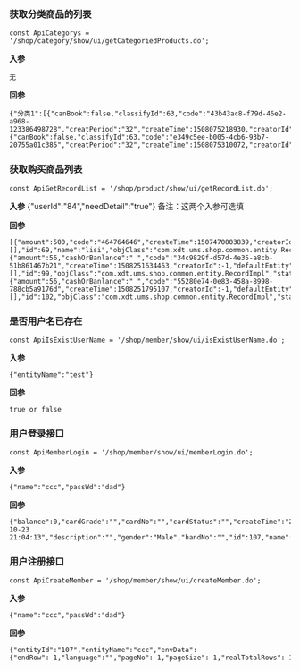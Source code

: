 ### 获取分类商品的列表

    const ApiCategorys = '/shop/category/show/ui/getCategoriedProducts.do';
**入参**

	无

**回参**

	{"分类1":[{"canBook":false,"classifyId":63,"code":"43b43ac8-f79d-46e2-a968-123386498728","creatPeriod":"32","createTime":1508075218930,"creatorId":-1,"defaultEntity":false,"description":"32","id":75,"memberPrice":32,"name":"test","objClass":"com.xdt.ums.shop.common.entity.ProductImpl","price":21,"slider":false},{"canBook":false,"classifyId":63,"code":"e349c5ee-b005-4cb6-93b7-20755a01c385","creatPeriod":"32","createTime":1508075310072,"creatorId":-1,"defaultEntity":false,"id":76,"memberPrice":23,"name":"test2","objClass":"com.xdt.ums.shop.common.entity.ProductImpl","price":2313,"slider":false}]}


### 获取购买商品列表
    
    const ApiGetRecordList = '/shop/product/show/ui/getRecordList.do';
    
**入参**
	{"userId":"84","needDetail":"true"} 
	备注：这两个入参可选填
	
**回参**

	[{"amount":500,"code":"464764646","createTime":1507470003839,"creatorId":4646433,"defaultEntity":false,"description":"464dadgaygdad","details":[],"id":69,"name":"lisi","objClass":"com.xdt.ums.shop.common.entity.RecordImpl","status":"success","userId":0,"userName":"wangwu"},{"amount":56,"cashOrBanlance":" ","code":"34c9829f-d57d-4e35-a8cb-51b861467b21","createTime":1508251634463,"creatorId":-1,"defaultEntity":false,"details":[],"id":99,"objClass":"com.xdt.ums.shop.common.entity.RecordImpl","status":"success","userId":84,"userName":"test3"},{"amount":56,"cashOrBanlance":" ","code":"55280e74-0e83-458a-8998-788cb5a9176d","createTime":1508251795107,"creatorId":-1,"defaultEntity":false,"details":[],"id":102,"objClass":"com.xdt.ums.shop.common.entity.RecordImpl","status":"success","userId":84,"userName":"test3"}]

### 是否用户名已存在

    const ApiIsExistUserName = '/shop/member/show/ui/isExistUserName.do';

**入参**

	{"entityName":"test"}

**回参**

	true or false

### 用户登录接口

    const ApiMemberLogin = '/shop/member/show/ui/memberLogin.do';

**入参**

	{"name":"ccc","passWd":"dad"}

**回参**

	{"balance":0,"cardGrade":"","cardNo":"","cardStatus":"","createTime":"2017-10-23 21:04:13","description":"","gender":"Male","handNo":"","id":107,"name":"ccc"}

### 用户注册接口

    const ApiCreateMember = '/shop/member/show/ui/createMember.do';

**入参**

	{"name":"ccc","passWd":"dad"}

**回参**

	{"entityId":"107","entityName":"ccc","envData":{"endRow":-1,"language":"","pageNo":-1,"pageSize":-1,"realTotalRows":-1,"responseStatus":"0","startRow":-1,"totalPages":-1,"totalRows":-1,"userIp":"","userName":""},"success":true}
	